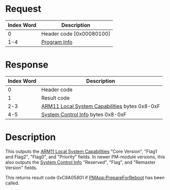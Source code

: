 # Request

| Index Word | Description                                                |
|------------|------------------------------------------------------------|
| 0          | Header code \[0x00080100\]                                 |
| 1-4        | [Program Info](Filesystem_services#ProgramInfo "wikilink") |

# Response

| Index Word | Description                                                                                                      |
|------------|------------------------------------------------------------------------------------------------------------------|
| 0          | Header code                                                                                                      |
| 1          | Result code                                                                                                      |
| 2-3        | [ARM11 Local System Capabilities](NCCH/Extended_Header#ARM11_Local_System_Capabilities "wikilink") bytes 0x8-0xF |
| 4-5        | [System Control Info](NCCH/Extended_Header#System_Control_Info "wikilink") bytes 0x8-0xF                         |

# Description

This outputs the [ARM11 Local System
Capabilities](NCCH/Extended_Header#ARM11_Local_System_Capabilities "wikilink")
"Core Version", "Flag1 and Flag2", "Flag0", and "Priority" fields. In
newer PM-module versions, this also outputs the [System Control
Info](NCCH/Extended_Header#System_Control_Info "wikilink") "Reserved",
"Flag", and "Remaster Version" fields.

This returns result code 0xC8A05801 if
[PMApp:PrepareForReboot](PMApp:PrepareForReboot "wikilink") has been
called.